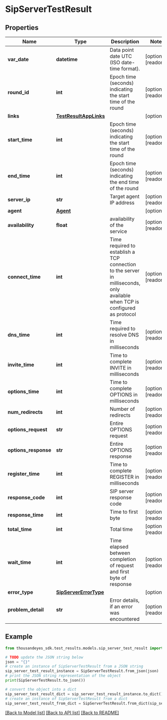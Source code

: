 # SipServerTestResult


## Properties

Name | Type | Description | Notes
------------ | ------------- | ------------- | -------------
**var_date** | **datetime** | Data point date UTC (ISO date-time format). | [optional] [readonly] 
**round_id** | **int** | Epoch time (seconds) indicating the start time of the round | [optional] [readonly] 
**links** | [**TestResultAppLinks**](TestResultAppLinks.md) |  | [optional] 
**start_time** | **int** | Epoch time (seconds) indicating the start time of the round | [optional] [readonly] 
**end_time** | **int** | Epoch time (seconds) indicating the end time of the round | [optional] [readonly] 
**server_ip** | **str** | Target agent IP address | [optional] [readonly] 
**agent** | [**Agent**](Agent.md) |  | [optional] 
**availability** | **float** | availability of the service | [optional] [readonly] 
**connect_time** | **int** | Time required to establish a TCP connection to the server in milliseconds, only available when TCP is configured as protocol | [optional] [readonly] 
**dns_time** | **int** | Time required to resolve DNS in milliseconds | [optional] [readonly] 
**invite_time** | **int** | Time to complete INVITE in milliseconds | [optional] [readonly] 
**options_time** | **int** | Time to complete OPTIONS in milliseconds | [optional] [readonly] 
**num_redirects** | **int** | Number of redirects | [optional] [readonly] 
**options_request** | **str** | Entire OPTIONS request | [optional] [readonly] 
**options_response** | **str** | Entire OPTIONS response | [optional] [readonly] 
**register_time** | **int** | Time to complete REGISTER in milliseconds | [optional] [readonly] 
**response_code** | **int** | SIP server response code | [optional] [readonly] 
**response_time** | **int** | Time to first byte | [optional] [readonly] 
**total_time** | **int** | Total time | [optional] [readonly] 
**wait_time** | **int** | Time elapsed between completion of request and first byte of response | [optional] [readonly] 
**error_type** | [**SipServerErrorType**](SipServerErrorType.md) |  | [optional] 
**problem_detail** | **str** | Error details, if an error was encountered | [optional] [readonly] 

## Example

```python
from thousandeyes_sdk.test_results.models.sip_server_test_result import SipServerTestResult

# TODO update the JSON string below
json = "{}"
# create an instance of SipServerTestResult from a JSON string
sip_server_test_result_instance = SipServerTestResult.from_json(json)
# print the JSON string representation of the object
print(SipServerTestResult.to_json())

# convert the object into a dict
sip_server_test_result_dict = sip_server_test_result_instance.to_dict()
# create an instance of SipServerTestResult from a dict
sip_server_test_result_from_dict = SipServerTestResult.from_dict(sip_server_test_result_dict)
```
[[Back to Model list]](../README.md#documentation-for-models) [[Back to API list]](../README.md#documentation-for-api-endpoints) [[Back to README]](../README.md)



